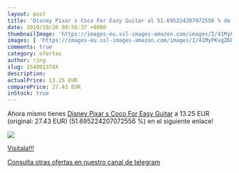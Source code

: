 ```yaml
---
layout: post
title: 'Disney Pixar s Coco For Easy Guitar al 51.695224207072556 % de descuento'
date: 2019/10/26 09:56:37 +0000
thumbnailImage: 'https://images-eu.ssl-images-amazon.com/images/I/41MyPKvgZKL._SL200_.jpg'
images: [ 'https://images-eu.ssl-images-amazon.com/images/I/41MyPKvgZKL._SL200_.jpg' ]
comments: true
category: ofertas
author: ring
slug: 154001374X
description:
actualPrice: 13.25 EUR
comparePrice: 27.43 EUR
inStock: true
---
```


Ahora mismo tienes [Disney Pixar s Coco For Easy Guitar](https://www.amazon.com/dp/154001374X/?tag=redken08-20) a 13.25 EUR (original: 27.43 EUR) (51.695224207072556 %) en el siguiente enlace!

[![](https://images-eu.ssl-images-amazon.com/images/I/41MyPKvgZKL._SL200_.jpg)](https://www.amazon.com/dp/154001374X/?tag=redken08-20)

[Visítala!!!](https://www.amazon.com/dp/154001374X/?tag=redken08-20)

[Consulta otras ofertas en nuestro canal de telegram](https://t.me/s/ofertas25)
